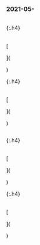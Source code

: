 ### 2021-05-　
```note
```

{:.h4}

<br>[

](

)

{:.h4}

<br>[

](

)
```tip
```

{:.h4}

<br>[

](

)

{:.h4}

<br>[

](

)
